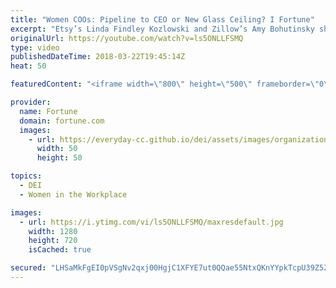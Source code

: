 ```yaml
---
title: "Women COOs: Pipeline to CEO or New Glass Ceiling? I Fortune"
excerpt: "Etsy’s Linda Findley Kozlowski and Zillow’s Amy Bohutinsky share their experiences as COO, and how the position has evolved over time.  Subscribe to Fortune -  http://www.youtube.com/subscription_center?add_user=FortuneMagazineVideo  FORTUNE is a global leader in business journalism with a worldwide"
originalUrl: https://youtube.com/watch?v=ls5ONLLFSMQ
type: video
publishedDateTime: 2018-03-22T19:45:14Z
heat: 50

featuredContent: "<iframe width=\"800\" height=\"500\" frameborder=\"0\" src=\"https://www.youtube.com/embed/ls5ONLLFSMQ\" allow=\"accelerometer; autoplay; encrypted-media; gyroscope; picture-in-picture\" allowfullscreen></iframe>"

provider:
  name: Fortune
  domain: fortune.com
  images:
    - url: https://everyday-cc.github.io/dei/assets/images/organizations/fortune.com-50x50.jpg
      width: 50
      height: 50

topics:
  - DEI
  - Women in the Workplace

images:
  - url: https://i.ytimg.com/vi/ls5ONLLFSMQ/maxresdefault.jpg
    width: 1280
    height: 720
    isCached: true

secured: "LHSaMkFgEI0pVSgNv2qxj00HgjC1XFYE7ut0QQae55NtxQKnYYpkTcpU39Z5ZEfK1nK66AaGHzLWXo6zEyaP22kkbo6dQxcivRjMtDsUxiu3VejLmu7gygc/bq784uS0ngQlxs2TOrGhi7qVlMtMJwAXTL3W7OgNf6NBc2oPhSVlWaksnAiz8OEc2RmW2SN9yZOgdf/ogh0wJjjJCQN9vN6vQfDDbBw4g+FKXGQO5Kn8s4dKde1EtmsSAcmocqi34aPC4asBJnwt8+1M0nn+GOw2Jc/+/KATavuMzFL3ovV9f2uWYQefU0siFlyKDLdQD07eqzb73CwS3P9jvWOwxs5qAbImhgwrXDRk2J/Z7PYLn0h4V8o6Y2dsk0i4WzZzln9QoqwrvAXN/2XyWoqs9g==;ZspALIx1wKc6YE5DfbiLaQ=="
---
```


